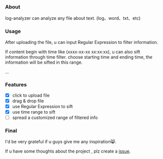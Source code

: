 ### About

log-analyzer can analyze any file about text. (log、word、txt、etc)

### Usage

After uploading the file, u can input Regular Expression to filter information.

If content begin with time like (xxxx-xx-xx xx:xx:xx), u can also sift information through time filter. choose starting time and ending time, the information will be sifted in this range.

...

### Features

- [x] click to upload file
- [x] drag & drop file
- [x] use Regular Expression to sift
- [x] use time range to sift
- [ ] spread a customized range of filtered info

### Final

I'd be very grateful if u guys give me any inspiration😸.

If u have some thoughts about the project , plz create a [issue](https://github.com/YxrSadhu/log-analyzer/issues).
